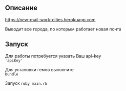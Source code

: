 ## Описание
https://new-mail-work-cities.herokuapp.com

Выводит все города, по которым работает новая почта

## Запуск
Для работы потребуется указать Ваш api-key  
`'apiKey'`

Для установки гемов выполните  
`bundle`  

Запуск
`ruby main.rb`
